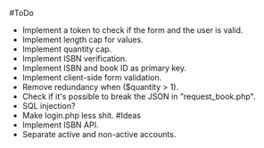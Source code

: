 #ToDo
- Implement a token to check if the form and the user is valid.
- Implement length cap for values.
- Implement quantity cap.
- Implement ISBN verification.
- Implement ISBN and book ID as primary key.
- Implement client-side form validation.
- Remove redundancy when ($quantity > 1).
- Check if it's possible to break the JSON in "request_book.php".
- SQL injection?
- Make login.php less shit.
#Ideas
- Implement ISBN API.
- Separate active and non-active accounts.